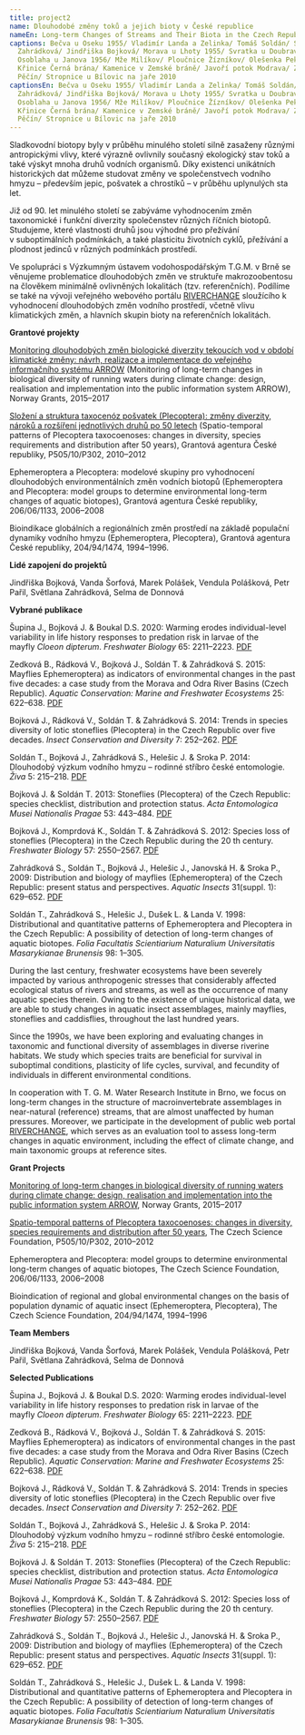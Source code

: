 ```yaml
---
title: project2
name: Dlouhodobé změny toků a jejich bioty v České republice
nameEn: Long-term Changes of Streams and Their Biota in the Czech Republic
captions: Bečva u Oseku 1955/ Vladimír Landa a Zelinka/ Tomáš Soldán/ Světlana
  Zahrádková/ Jindřiška Bojková/ Morava u Lhoty 1955/ Svratka u Doubravníku/
  Osoblaha u Janova 1956/ Mže Milíkov/ Ploučnice Žízníkov/ Olešenka Peklo/
  Křinice Černá brána/ Kamenice v Zemské bráně/ Javoří potok Modrava/ Zdobnice
  Pěčín/ Stropnice u Bílovic na jaře 2010
captionsEn: Bečva u Oseku 1955/ Vladimír Landa a Zelinka/ Tomáš Soldán/ Světlana
  Zahrádková/ Jindřiška Bojková/ Morava u Lhoty 1955/ Svratka u Doubravníku/
  Osoblaha u Janova 1956/ Mže Milíkov/ Ploučnice Žízníkov/ Olešenka Peklo/
  Křinice Černá brána/ Kamenice v Zemské bráně/ Javoří potok Modrava/ Zdobnice
  Pěčín/ Stropnice u Bílovic na jaře 2010
---
```

<div class="cz">
Sladkovodní biotopy byly v průběhu minulého století silně zasaženy různými antropickými vlivy,
které výrazně ovlivnily současný ekologický stav toků a také výskyt mnoha druhů vodních organismů.
Díky existenci unikátních historických dat můžeme studovat změny ve společenstvech vodního
hmyzu – především jepic, pošvatek a chrostíků – v průběhu uplynulých sta let.

Již od 90. let minulého století se zabýváme vyhodnocením změn taxonomické i funkční diverzity
společenstev různých říčních biotopů. Studujeme, které vlastnosti druhů jsou výhodné
pro přežívání v suboptimálních podmínkách, a také plasticitu životních cyklů, přežívání a plodnost
jedinců v různých podmínkách prostředí.

Ve spolupráci s Výzkumným ústavem vodohospodářským T.G.M. v Brně se věnujeme problematice
dlouhodobých změn ve struktuře makrozoobentosu na člověkem minimálně ovlivněných lokalitách
(tzv. referenčních). Podílíme se také na vývoji veřejného webového portálu [RIVERCHANGE](http://hydro.chmi.cz/riverchange/) sloužícího k
vyhodnocení dlouhodobých změn vodního prostředí, včetně vlivu klimatických změn, a hlavních
skupin bioty na referenčních lokalitách.

**Grantové projekty**

[Monitoring dlouhodobých změn biologické diverzity tekoucích vod v období klimatické změny:
návrh, realizace a implementace do veřejného informačního systému ARROW](http://www.riverchange.cz/) (Monitoring of
long-term changes in biological diversity of running waters during climate change: design,
realisation and implementation into the public information system ARROW), Norway Grants,
2015–2017

[Složení a struktura taxocenóz pošvatek (Plecoptera): změny diverzity, nároků a rozšíření jednotlivých
druhů po 50 letech](https://www.muni.cz/vyzkum/projekty/10114) (Spatio-temporal patterns of Plecoptera taxocoenoses: changes in diversity,
species requirements and distribution after 50 years), Grantová agentura České republiky,
P505/10/P302, 2010–2012

Ephemeroptera a Plecoptera: modelové skupiny pro vyhodnocení dlouhodobých environmentálních
změn vodních biotopů (Ephemeroptera and Plecoptera: model groups to determine environmental
long-term changes of aquatic biotopes), Grantová agentura České republiky, 206/06/1133,
2006–2008

Bioindikace globálních a regionálních změn prostředí na základě populační dynamiky vodního hmyzu
(Ephemeroptera, Plecoptera), Grantová agentura České republiky, 204/94/1474, 1994–1996.

**Lidé zapojení do projektů**

Jindřiška Bojková, Vanda Šorfová, Marek Polášek, Vendula Polášková, Petr Pařil, Světlana Zahrádková, Selma de Donnová

<div class="project-publication">

**Vybrané publikace**

Šupina J., Bojková J. & Boukal D.S. 2020: Warming erodes individual-level variability in life history responses to predation risk in larvae of the mayfly *Cloeon dipterum*. *Freshwater Biology* 65: 2211–2223. [PDF](https://doi.org/10.1111/fwb.13619)

Zedková B., Rádková V., Bojková J., Soldán T. & Zahrádková S. 2015: Mayflies Ephemeroptera) as indicators of environmental changes in the past five decades: a case study from the Morava and Odra River Basins (Czech Republic). *Aquatic Conservation: Marine and Freshwater Ecosystems* 25: 622–638. [PDF](https://doi.org/10.1002/aqc.2529)

Bojková J., Rádková V., Soldán T. & Zahrádková S. 2014: Trends in species diversity of lotic stoneflies (Plecoptera) in the Czech Republic over five decades. *Insect Conservation and Diversity* 7: 252–262. [PDF](https://doi.org/10.1111/icad.12050)

Soldán T., Bojková J., Zahrádková S., Helešic J. & Sroka P. 2014: Dlouhodobý výzkum vodního hmyzu – rodinné stříbro české entomologie. *Živa* 5: 215–218. [PDF](http://ziva.avcr.cz/files/ziva/pdf/dlouhodoby-vyzkum-vodniho-hmyzu-rodinne-stribro-ce.pdf)

Bojková J. & Soldán T. 2013: Stoneflies (Plecoptera) of the Czech Republic: species checklist, distribution and protection status. *Acta Entomologica Musei Nationalis Pragae* 53: 443–484. [PDF](https://www.aemnp.eu/data/article-1463/1444-53_2_443.pdf)

Bojková J., Komprdová K., Soldán T. & Zahrádková S. 2012: Species loss of stoneflies (Plecoptera) in the Czech Republic during the 20 th century. *Freshwater Biology* 57: 2550–2567. [PDF](https://doi.org/10.1111/fwb.12027)

Zahrádková S., Soldán T., Bojková J., Helešic J., Janovská H. & Sroka P., 2009: Distribution and biology of mayflies (Ephemeroptera) of the Czech Republic: present status and perspectives. *Aquatic Insects* 31(suppl. 1): 629–652. [PDF](https://doi.org/10.1080/01650420902745539)

Soldán T., Zahrádková S., Helešic J., Dušek L. & Landa V. 1998: Distributional and quantitative patterns of Ephemeroptera and Plecoptera in the Czech Republic: A possibility of detection of long-term changes of aquatic biotopes. *Folia Facultatis Scientiarium Naturalium Universitatis Masarykianae Brunensis* 98: 1–305.

</div>
</div>

<div class="en">

During the last century, freshwater ecosystems have been severely impacted by various anthropogenic stresses that considerably affected ecological status of rivers and streams, as well as the occurrence of many aquatic species therein. Owing to the existence of unique historical data, we are able to study changes in aquatic insect assemblages, mainly mayflies, stoneflies and caddisflies, throughout the last hundred years.

Since the 1990s, we have been exploring and evaluating changes in taxonomic and functional diversity of assemblages in diverse riverine habitats. We study which species traits are beneficial for survival in suboptimal conditions, plasticity of life cycles, survival, and fecundity of individuals in different environmental conditions.

In cooperation with T. G. M. Water Research Institute in Brno, we focus on long-term changes in the structure of macroinvertebrate assemblages in near-natural (reference) streams, that are almost unaffected by human pressures. Moreover, we participate in the development of public web portal [RIVERCHANGE](https://hydro.chmi.cz/riverchange/index.php?lng=en), which serves as an evaluation tool to assess long-term changes in aquatic environment, including the effect of climate change, and main taxonomic groups at reference sites.

**Grant Projects**

[Monitoring of long-term changes in biological diversity of running waters during climate change: design, realisation and implementation into the public information system ARROW](http://www.riverchange.cz/en/index.php), Norway Grants, 2015–2017

[Spatio-temporal patterns of Plecoptera taxocoenoses: changes in diversity, species requirements and distribution after 50 years](https://www.muni.cz/en/research/projects/10114), The Czech Science Foundation, P505/10/P302, 2010–2012

Ephemeroptera and Plecoptera: model groups to determine environmental long-term changes of aquatic biotopes, The Czech Science Foundation, 206/06/1133, 2006–2008

Bioindication of regional and global environmental changes on the basis of population dynamic of aquatic insect (Ephemeroptera, Plecoptera), The Czech Science Foundation, 204/94/1474, 1994–1996

**Team Members**

Jindřiška Bojková, Vanda Šorfová, Marek Polášek, Vendula Polášková, Petr Pařil, Světlana Zahrádková, Selma de Donnová

<div class="project-publication">

**Selected Publications**

Šupina J., Bojková J. & Boukal D.S. 2020: Warming erodes individual-level variability in life history responses to predation risk in larvae of the mayfly *Cloeon dipterum*. *Freshwater Biology* 65: 2211–2223. [PDF](https://doi.org/10.1111/fwb.13619)

Zedková B., Rádková V., Bojková J., Soldán T. & Zahrádková S. 2015: Mayflies Ephemeroptera) as indicators of environmental changes in the past five decades: a case study from the Morava and Odra River Basins (Czech Republic). *Aquatic Conservation: Marine and Freshwater Ecosystems* 25: 622–638. [PDF](https://doi.org/10.1002/aqc.2529)

Bojková J., Rádková V., Soldán T. & Zahrádková S. 2014: Trends in species diversity of lotic stoneflies (Plecoptera) in the Czech Republic over five decades. *Insect Conservation and Diversity* 7: 252–262. [PDF](https://doi.org/10.1111/icad.12050)

Soldán T., Bojková J., Zahrádková S., Helešic J. & Sroka P. 2014: Dlouhodobý výzkum vodního hmyzu – rodinné stříbro české entomologie. *Živa* 5: 215–218. [PDF](http://ziva.avcr.cz/files/ziva/pdf/dlouhodoby-vyzkum-vodniho-hmyzu-rodinne-stribro-ce.pdf)

Bojková J. & Soldán T. 2013: Stoneflies (Plecoptera) of the Czech Republic: species checklist, distribution and protection status. *Acta Entomologica Musei Nationalis Pragae* 53: 443–484. [PDF](https://www.aemnp.eu/data/article-1463/1444-53_2_443.pdf)

Bojková J., Komprdová K., Soldán T. & Zahrádková S. 2012: Species loss of stoneflies (Plecoptera) in the Czech Republic during the 20 th century. *Freshwater Biology* 57: 2550–2567. [PDF](https://doi.org/10.1111/fwb.12027)

Zahrádková S., Soldán T., Bojková J., Helešic J., Janovská H. & Sroka P., 2009: Distribution and biology of mayflies (Ephemeroptera) of the Czech Republic: present status and perspectives. *Aquatic Insects* 31(suppl. 1): 629–652. [PDF](https://doi.org/10.1080/01650420902745539)

Soldán T., Zahrádková S., Helešic J., Dušek L. & Landa V. 1998: Distributional and quantitative patterns of Ephemeroptera and Plecoptera in the Czech Republic: A possibility of detection of long-term changes of aquatic biotopes. *Folia Facultatis Scientiarium Naturalium Universitatis Masarykianae Brunensis* 98: 1–305.

</div>
</div>